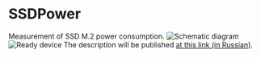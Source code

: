 # SSDPower
 Measurement of SSD M.2 power consumption.
 ![Schematic diagram]({{site.baseurl}}/https://github.com/KAlexK/SSDPower/blob/main/pics/circuit.png)
 ![Ready device]({{site.baseurl}}/https://github.com/KAlexK/SSDPower/blob/main/pics/pcb.jpg)
 The description will be published [at this link (in Russian)](https://www.ixbt.com/data/ssd-power-test.html).
